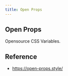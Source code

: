 ```yaml
---
title: Open Props
---
```


## Open Props
Opensource CSS Variables.

## Reference
- https://open-props.style/
